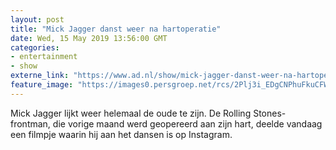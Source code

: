 ```yaml
---
layout: post
title: "Mick Jagger danst weer na hartoperatie"
date: Wed, 15 May 2019 13:56:00 GMT
categories: 
- entertainment 
- show 
externe_link: "https://www.ad.nl/show/mick-jagger-danst-weer-na-hartoperatie~af4f69e6/"
feature_image: "https://images0.persgroep.net/rcs/2Plj3i_EDgCNPhuFkuCFWzn_Iew/diocontent/144924129/_fitwidth/400/?appId=21791a8992982cd8da851550a453bd7f&quality=0.7"
---
```


Mick Jagger lijkt weer helemaal de oude te zijn. De Rolling Stones-frontman, die vorige maand werd geopereerd aan zijn hart, deelde vandaag een filmpje waarin hij aan het dansen is op Instagram.
